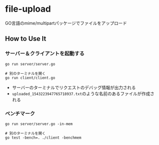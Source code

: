 # file-upload

GO言語のmime/multipartパッケージでファイルをアップロード

## How to Use It

### サーバー＆クライアントを起動する
```
go run server/server.go

# 別のターミナルを開く
go run client/client.go
```

* サーバーのターミナルでリクエストのデバッグ情報が出力される
* `uploaded_1543223947765718937.txt`のような名前のあるファイルが作成される

### ベンチマーク

```
go run server/server.go -in-mem

# 別のターミナルを開く
go test -bench=. ./client -benchmem
```

